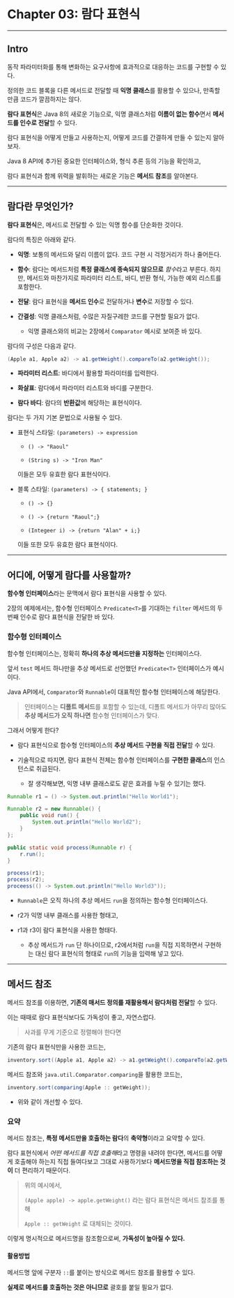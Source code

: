 # Chapter 03: 람다 표현식

---

## Intro

동작 파라미터화를 통해 변화하는 요구사항에 효과적으로 대응하는 코드를 구현할 수 있다.

정의한 코드 블록을 다른 메서드로 전달할 때 **익명 클래스**를 활용할 수 있으나, 만족할 만큼 코드가 깔끔하지는 않다.

**람다 표현식**은 Java 8의 새로운 기능으로, 익명 클래스처럼 **이름이 없는 함수**면서 **메서드를 인수로 전달**할 수 있다.

람다 표현식을 어떻게 만들고 사용하는지, 어떻게 코드를 간결하게 만들 수 있는지 알아보자.

Java 8 API에 추가된 중요한 인터페이스와, 형식 추론 등의 기능을 확인하고,

람다 표현식과 함께 위력을 발휘하는 새로운 기능은 **메서드 참조**를 알아본다.

---

## 람다란 무엇인가?

**람다 표현식**은, 메서드로 전달할 수 있는 익명 함수를 단순화한 것이다.

람다의 특징은 아래와 같다.

- **익명**: 보통의 메서드와 달리 이름이 없다. 코드 구현 시 걱정거리가 하나 줄어든다.

- **함수**: 람다는 메서드처럼 **특정 클래스에 종속되지 않으므로** *함수*라고 부른다. 하지만, 메서드와 마찬가지로 파라미터 리스트, 바디, 반환 형식, 가능한 예외 리스트를 포함한다.

- **전달**: 람다 표현식을 **메서드 인수**로 전달하거나 **변수**로 저장할 수 있다.

- **간결성**: 익명 클래스처럼, 수많은 자질구레한 코드를 구현할 필요가 없다.
  
  - 익명 클래스와의 비교는 2장에서 `Comparator` 예시로 보여준 바 있다.

람다의 구성은 다음과 같다.

```java
(Apple a1, Apple a2) -> a1.getWeight().compareTo(a2.getWeight());
```

- **파라미터 리스트**: 바디에서 활용할 파라미터를 입력한다.

- **화살표**: 람다에서 파라미터 리스트와 바디를 구분한다.

- **람다 바디**: 람다의 **반환값**에 해당하는 표현식이다.

람다는 두 가지 기본 문법으로 사용될 수 있다.

- 표현식 스타일: `(parameters) -> expression`
  
  - `() -> "Raoul"`
  
  - `(String s) -> "Iron Man"`
  
  이들은 모두 유효한 람다 표현식이다.

- 블록 스타일: `(parameters) -> { statements; }`
  
  - `() -> {}`
  
  - `() -> {return "Raoul";}`
  
  - `(Integeer i) -> {return "Alan" + i;}`
  
  이들 또한 모두 유효한 람다 표현식이다.

---

## 어디에, 어떻게 람다를 사용할까?

**함수형 인터페이스**라는 문맥에서 람다 표현식을 사용할 수 있다.

2장의 예제에서는, 함수형 인터페이스 `Predicate<T>`를 기대하는 `filter` 메서드의 두 번째 인수로 람다 표현식을 전달한 바 있다.

### 함수형 인터페이스

함수형 인터페이스는, 정확히 **하나의 추상 메서드만을 지정하는** 인터페이스다.

앞서 `test` 메서드 하나만을 추상 메서드로 선언했던 `Predicate<T>` 인터페이스가 예시이다.

Java API에서, `Comparator`와 `Runnable`이 대표적인 함수형 인터페이스에 해당한다.

> 인터페이스는 **디폴트 메서드**를 포함할 수 있는데, 디폴트 메서드가 아무리 많아도 **추상 메서드가 오직 하나면** 함수형 인터페이스가 맞다.

그래서 어떻게 한다?

- 람다 표현식으로 함수형 인터페이스의 **추상 메서드 구현을 직접 전달**할 수 있다.

- 기술적으로 따지면, 람다 표현식 전체는 함수형 인터페이스를 **구현한 클래스**의 인스턴스로 취급된다.
  
  - 잘 생각해보면, 익명 내부 클래스로도 같은 효과를 누릴 수 있기는 했다.

```java
Runnable r1 = () -> System.out.println("Hello World1");

Runnable r2 = new Runnable() {
    public void run() {
        System.out.println("Hello World2");
    }
};

public static void process(Runnable r) {
    r.run();
}

process(r1);
process(r2);
proceess(() -> System.out.println("Hello World3"));
```

- `Runnable`은 오직 하나의 추상 메서드 `run`을 정의하는 함수형 인터페이스다.

- r2가 익명 내부 클래스를 사용한 형태고,

- r1과 r3이 람다 표현식을 사용한 형태다.
  
  - 추상 메서드가 `run` 단 하나이므로, r2에서처럼 `run`을 직접 지목하면서 구현하는 대신 람다 표현식의 형태로 `run`의 기능을 입력해 넣고 있다.

---

## 메서드 참조

메서드 참조를 이용하면, **기존의 매서드 정의를 재활용해서 람다처럼 전달**할 수 있다.

이는 때때로 람다 표현식보다도 가독성이 좋고, 자연스럽다.

> 사과를 무게 기준으로 정렬해야 한다면

기존의 람다 표현식만을 사용한 코드는,

```java
inventory.sort((Apple a1, Apple a2) -> a1.getWeight().compareTo(a2.getWeight()));
```

메서드 참조와 `java.util.Comparator.comparing`을 활용한 코드는,

```java
inventory.sort(comparing(Apple :: getWeight));
```

- 위와 같이 개선할 수 있다.

### 요약

메서드 참조는, **특정 메서드만을 호출하는 람다**의 **축약형**이라고 요약할 수 있다.

람다 표현식에서 *어떤 메서드를 직접 호출해*라고 명령을 내려야 한다면, 메서드를 어떻게 호출해야 하는지 직접 들여다보고 그대로 사용하기보다 **메서드명을 직접 참조하는 것이** 더 편리하기 때문이다.

> 위의 예시에서,
> 
> `(Apple apple) -> apple.getWeight()` 라는 람다 표현식은 메서드 참조를 통해
> 
> `Apple :: getWeight` 로 대체되는 것이다.

이렇게 명시적으로 메서드명을 참조함으로써, **가독성이 높아질 수 있다.**

#### 활용방법

메서드명 앞에 구분자 `::`를 붙이는 방식으로 메서드 참조를 활용할 수 있다.

**실제로 메서드를 호출하는 것은 아니므로** 괄호를 붙일 필요가 없다.

# 
